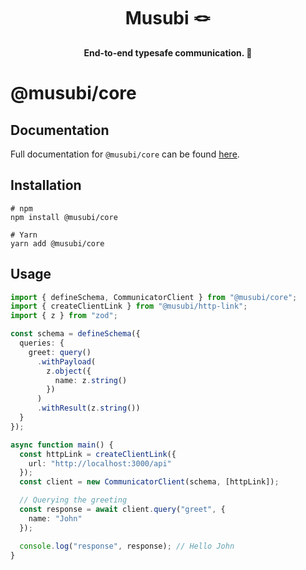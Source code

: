 

<div style="text-align: center">
<h1>
Musubi 🪢
</h1>
<strong>End-to-end typesafe communication. 🎉</strong>
</div>

# @musubi/core

## Documentation
Full documentation for `@musubi/core` can be found [here](https://github.com/TheUnderScorer/musubi).

## Installation
```shell
# npm
npm install @musubi/core

# Yarn
yarn add @musubi/core
```

## Usage
```ts
import { defineSchema, CommunicatorClient } from "@musubi/core";
import { createClientLink } from "@musubi/http-link";
import { z } from "zod";

const schema = defineSchema({
  queries: {
    greet: query()
      .withPayload(
        z.object({
          name: z.string()
        })
      )
      .withResult(z.string())
  }
});

async function main() {
  const httpLink = createClientLink({
    url: "http://localhost:3000/api"
  });
  const client = new CommunicatorClient(schema, [httpLink]);

  // Querying the greeting
  const response = await client.query("greet", {
    name: "John"
  });

  console.log("response", response); // Hello John
}

```
